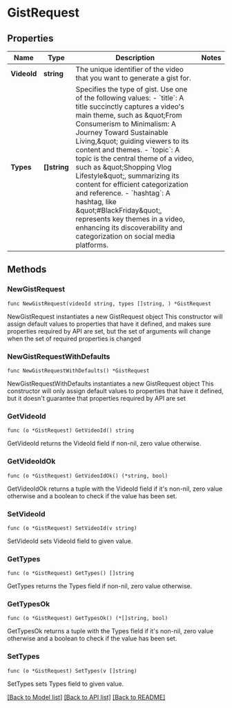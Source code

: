 # GistRequest

## Properties

Name | Type | Description | Notes
------------ | ------------- | ------------- | -------------
**VideoId** | **string** | The unique identifier of the video that you want to generate a gist for.  | 
**Types** | **[]string** | Specifies the type of gist. Use one of the following values:   - &#x60;title&#x60;: A title succinctly captures a video&#39;s main theme, such as \&quot;From Consumerism to Minimalism: A Journey Toward Sustainable Living,\&quot; guiding viewers to its content and themes.   - &#x60;topic&#x60;: A topic is the central theme of a video, such as \&quot;Shopping Vlog Lifestyle\&quot;, summarizing its content for efficient categorization and reference.   - &#x60;hashtag&#x60;: A hashtag, like \&quot;#BlackFriday\&quot;, represents key themes in a video, enhancing its discoverability and categorization on social media platforms.  | 

## Methods

### NewGistRequest

`func NewGistRequest(videoId string, types []string, ) *GistRequest`

NewGistRequest instantiates a new GistRequest object
This constructor will assign default values to properties that have it defined,
and makes sure properties required by API are set, but the set of arguments
will change when the set of required properties is changed

### NewGistRequestWithDefaults

`func NewGistRequestWithDefaults() *GistRequest`

NewGistRequestWithDefaults instantiates a new GistRequest object
This constructor will only assign default values to properties that have it defined,
but it doesn't guarantee that properties required by API are set

### GetVideoId

`func (o *GistRequest) GetVideoId() string`

GetVideoId returns the VideoId field if non-nil, zero value otherwise.

### GetVideoIdOk

`func (o *GistRequest) GetVideoIdOk() (*string, bool)`

GetVideoIdOk returns a tuple with the VideoId field if it's non-nil, zero value otherwise
and a boolean to check if the value has been set.

### SetVideoId

`func (o *GistRequest) SetVideoId(v string)`

SetVideoId sets VideoId field to given value.


### GetTypes

`func (o *GistRequest) GetTypes() []string`

GetTypes returns the Types field if non-nil, zero value otherwise.

### GetTypesOk

`func (o *GistRequest) GetTypesOk() (*[]string, bool)`

GetTypesOk returns a tuple with the Types field if it's non-nil, zero value otherwise
and a boolean to check if the value has been set.

### SetTypes

`func (o *GistRequest) SetTypes(v []string)`

SetTypes sets Types field to given value.



[[Back to Model list]](../README.md#documentation-for-models) [[Back to API list]](../README.md#documentation-for-api-endpoints) [[Back to README]](../README.md)


